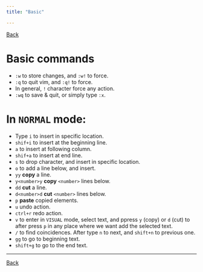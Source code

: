 ```yaml
---
title: "Basic" 

---
```


[Back](index)


# Basic commands
- `:w` to store changes, and `:w!` to force.
- `:q` to quit vim, and `:q!` to force.
- In general, `!` character force any action.
- `:wq` to save & quit, or simply type `:x`.


# In `NORMAL` mode:
- Type `i` to insert in specific location.
- `shif+i` to insert at the beginning line.
- `a` to insert at following column.
- `shif+a` to insert at end line.
- `s` to drop character, and insert in specific location.
- `o` to add a line below, and insert.
- `yy` **copy** a line.
- `y<number>y` **copy** `<number>` lines below.
- `dd` **cut** a line.
- `d<number>d` **cut** `<number>` lines below.
- `p` **paste** copied elements.
- `u` undo action.
- `ctrl+r` redo action.
- `v` to enter in `VISUAL` mode, select text, and ppress `y` (copy) or `d` (cut) to after press `p` in any place where we want add the selected text.
- `/` to find coincidences. After type `n` to next, and `shift+n` to previous one.
- `gg` to go to beginning text.
- `shift+g` to go to the end text.

---
[Back](index)

